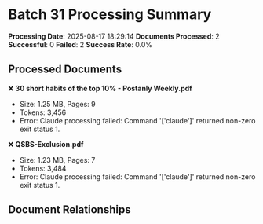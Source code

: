 # Batch 31 Processing Summary

**Processing Date**: 2025-08-17 18:29:14
**Documents Processed**: 2
**Successful**: 0
**Failed**: 2
**Success Rate**: 0.0%

## Processed Documents

❌ **30 short habits of the top 10% - Postanly Weekly.pdf**
   - Size: 1.25 MB, Pages: 9
   - Tokens: 3,456
   - Error: Claude processing failed: Command '['claude']' returned non-zero exit status 1.

❌ **QSBS-Exclusion.pdf**
   - Size: 1.23 MB, Pages: 7
   - Tokens: 3,484
   - Error: Claude processing failed: Command '['claude']' returned non-zero exit status 1.

## Document Relationships
